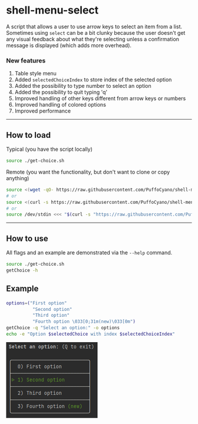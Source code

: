 # shell-menu-select

A script that allows a user to use arrow keys to select an item from a list. Sometimes using `select` can be a bit clunky because the user doesn't get any visual feedback about what they're selecting unless a confirmation message is displayed (which adds more overhead).

### New features
1. Table style menu
2. Added `selectedChoiceIndex` to store index of the selected option
3. Added the possibility to type number to select an option
4. Added the possibility to quit typing 'q'
5. Improved handling of other keys different from arrow keys or numbers
6. Improved handling of colored options
7. Improved performance

---

## How to load

Typical (you have the script locally)
```sh
source ./get-choice.sh
```

Remote (you want the functionality, but don't want to clone or copy anything)
```sh
source <(wget -qO- https://raw.githubusercontent.com/PuffoCyano/shell-menu-select/master/get-choice.sh)
# or
source <(curl -s https://raw.githubusercontent.com/PuffoCyano/shell-menu-select/master/get-choice.sh)
# or
source /dev/stdin <<< "$(curl -s "https://raw.githubusercontent.com/PuffoCyano/shell-menu-select/master/get-choice.sh")"
```

---

## How to use

All flags and an example are demonstrated via the `--help` command.

```sh
source ./get-choice.sh
getChoice -h
```

## Example
```sh
options=("First option"
          "Second option"
          "Third option"
          "Fourth option \033[0;31m(new)\033[0m")
getChoice -q "Select an option:" -o options
echo -e "Option $selectedChoice with index $selectedChoiceIndex"
```
![example menu](img.png)